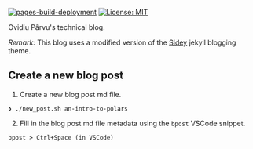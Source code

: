 [![pages-build-deployment](https://github.com/ovidiuparvu/ovidiuparvu.github.io/actions/workflows/pages/pages-build-deployment/badge.svg?branch=master)](https://github.com/ovidiuparvu/ovidiuparvu.github.io/actions/workflows/pages/pages-build-deployment)
[![License: MIT](https://img.shields.io/badge/License-MIT-yellow.svg)](https://opensource.org/licenses/MIT)

Ovidiu Pârvu's technical blog.

_Remark:_ This blog uses a modified version of the [Sidey](https://github.com/ronv/sidey) jekyll blogging theme.

## Create a new blog post

1. Create a new blog post md file.

```shell
❯ ./new_post.sh an-intro-to-polars
```

2. Fill in the blog post md file metadata using the `bpost` VSCode snippet.

```md
bpost > Ctrl+Space (in VSCode)
```
